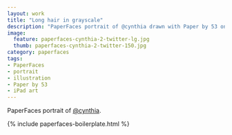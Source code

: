 ```yaml
---
layout: work
title: "Long hair in grayscale"
description: "PaperFaces portrait of @cynthia drawn with Paper by 53 on an iPad."
image: 
  feature: paperfaces-cynthia-2-twitter-lg.jpg
  thumb: paperfaces-cynthia-2-twitter-150.jpg
category: paperfaces
tags: 
- PaperFaces
- portrait
- illustration
- Paper by 53
- iPad art
---
```


PaperFaces portrait of [@cynthia](http://twitter.com/cynthia).

{% include paperfaces-boilerplate.html %}